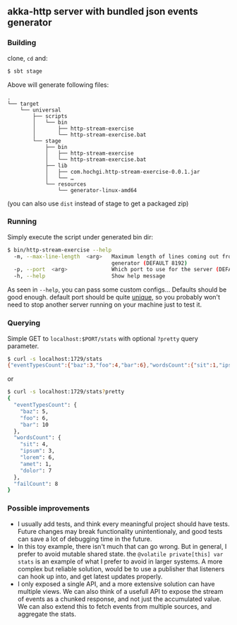 ## akka-http server with bundled json events generator

### Building
clone, `cd` and:
```sh
$ sbt stage
```
Above will generate following files:
```text
.
└── target
    └── universal
        ├── scripts
        │   └── bin
        │       ├── http-stream-exercise
        │       └── http-stream-exercise.bat
        └── stage
            ├── bin
            │   ├── http-stream-exercise
            │   └── http-stream-exercise.bat
            ├── lib
            │   ├── com.hochgi.http-stream-exercise-0.0.1.jar
            │   └── …
            └── resources
                └── generator-linux-amd64
```
(you can also use `dist` instead of stage to get a packaged zip)

### Running
Simply execute the script under generated bin dir:
```sh
$ bin/http-stream-exercise --help
  -m, --max-line-length  <arg>   Maximum length of lines coming out from
                                 generator (DEFAULT 8192)
  -p, --port  <arg>              Which port to use for the server (DEFAULT 1729)
  -h, --help                     Show help message
```

As seen in `--help`, you can pass some custom configs...
Defaults should be good enough. default port should be quite [unique](https://en.wikipedia.org/wiki/Taxicab_number), so you probably won't need to stop another server running on your machine just to test it.

### Querying
Simple GET to `localhost:$PORT/stats` with optional `?pretty` query parameter.
```sh
$ curl -s localhost:1729/stats
{"eventTypesCount":{"baz":3,"foo":4,"bar":6},"wordsCount":{"sit":1,"ipsum":3,"lorem":5,"amet":1,"dolor":3},"failCount":6}
```
or
```sh
$ curl -s localhost:1729/stats?pretty
{
  "eventTypesCount": {
    "baz": 5,
    "foo": 6,
    "bar": 10
  },
  "wordsCount": {
    "sit": 4,
    "ipsum": 3,
    "lorem": 6,
    "amet": 1,
    "dolor": 7
  },
  "failCount": 8
}
```  

### Possible improvements
- I usually add tests, and think every meaningful project should have tests. Future changes may break functionality unintentionaly, and good tests can save a lot of debugging time in the future.
- In this toy example, there isn't much that can go wrong. But in general, I prefer to avoid mutable shared state. the `@volatile private[this] var stats` is an example of what I prefer to avoid in larger systems. A more complex but reliable solution, would be to use a publisher that listeners can hook up into, and get latest updates properly.
- I only exposed a single API, and a more extensive solution can have multiple views. We can also think of a usefull API to expose the stream of events as a chunked response, and not just the accumulated value. We can also extend this to fetch events from multiple sources, and aggregate the stats.
